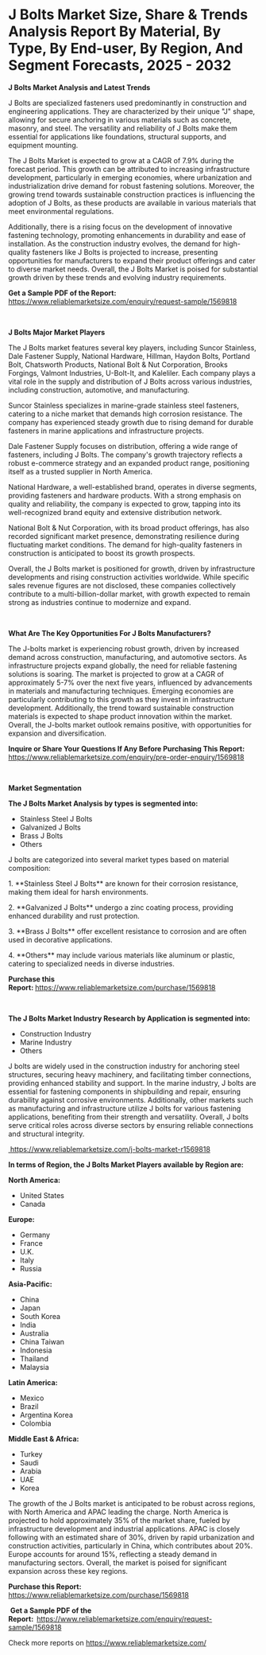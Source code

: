 <p><h1>J Bolts Market Size, Share & Trends Analysis Report By Material, By Type, By End-user, By Region, And Segment Forecasts, 2025 - 2032</h1></p><p><strong>J Bolts Market Analysis and Latest Trends</strong></p>
<p><p>J Bolts are specialized fasteners used predominantly in construction and engineering applications. They are characterized by their unique "J" shape, allowing for secure anchoring in various materials such as concrete, masonry, and steel. The versatility and reliability of J Bolts make them essential for applications like foundations, structural supports, and equipment mounting.</p><p>The J Bolts Market is expected to grow at a CAGR of 7.9% during the forecast period. This growth can be attributed to increasing infrastructure development, particularly in emerging economies, where urbanization and industrialization drive demand for robust fastening solutions. Moreover, the growing trend towards sustainable construction practices is influencing the adoption of J Bolts, as these products are available in various materials that meet environmental regulations.</p><p>Additionally, there is a rising focus on the development of innovative fastening technology, promoting enhancements in durability and ease of installation. As the construction industry evolves, the demand for high-quality fasteners like J Bolts is projected to increase, presenting opportunities for manufacturers to expand their product offerings and cater to diverse market needs. Overall, the J Bolts Market is poised for substantial growth driven by these trends and evolving industry requirements.</p></p>
<p><strong>Get a Sample PDF of the Report:&nbsp;</strong> <a href="https://www.reliablemarketsize.com/enquiry/request-sample/1569818?utm_campaign=2457&utm_medium=2&utm_source=Github&utm_content=ia&utm_term=25032025&utm_id=j-bolts">https://www.reliablemarketsize.com/enquiry/request-sample/1569818</a></p>
<p>&nbsp;</p>
<p><strong>J Bolts Major Market Players</strong></p>
<p><p>The J Bolts market features several key players, including Suncor Stainless, Dale Fastener Supply, National Hardware, Hillman, Haydon Bolts, Portland Bolt, Chatsworth Products, National Bolt & Nut Corporation, Brooks Forgings, Valmont Industries, U-Bolt-It, and Kaleliler. Each company plays a vital role in the supply and distribution of J Bolts across various industries, including construction, automotive, and manufacturing.</p><p>Suncor Stainless specializes in marine-grade stainless steel fasteners, catering to a niche market that demands high corrosion resistance. The company has experienced steady growth due to rising demand for durable fasteners in marine applications and infrastructure projects. </p><p>Dale Fastener Supply focuses on distribution, offering a wide range of fasteners, including J Bolts. The company's growth trajectory reflects a robust e-commerce strategy and an expanded product range, positioning itself as a trusted supplier in North America.</p><p>National Hardware, a well-established brand, operates in diverse segments, providing fasteners and hardware products. With a strong emphasis on quality and reliability, the company is expected to grow, tapping into its well-recognized brand equity and extensive distribution network.</p><p>National Bolt & Nut Corporation, with its broad product offerings, has also recorded significant market presence, demonstrating resilience during fluctuating market conditions. The demand for high-quality fasteners in construction is anticipated to boost its growth prospects.</p><p>Overall, the J Bolts market is positioned for growth, driven by infrastructure developments and rising construction activities worldwide. While specific sales revenue figures are not disclosed, these companies collectively contribute to a multi-billion-dollar market, with growth expected to remain strong as industries continue to modernize and expand.</p></p>
<p>&nbsp;</p>
<p><strong>What Are The Key Opportunities For J Bolts Manufacturers?</strong></p>
<p><p>The J-bolts market is experiencing robust growth, driven by increased demand across construction, manufacturing, and automotive sectors. As infrastructure projects expand globally, the need for reliable fastening solutions is soaring. The market is projected to grow at a CAGR of approximately 5-7% over the next five years, influenced by advancements in materials and manufacturing techniques. Emerging economies are particularly contributing to this growth as they invest in infrastructure development. Additionally, the trend toward sustainable construction materials is expected to shape product innovation within the market. Overall, the J-bolts market outlook remains positive, with opportunities for expansion and diversification.</p></p>
<p><strong>Inquire or Share Your Questions If Any Before Purchasing This Report:</strong> <a href="https://www.reliablemarketsize.com/enquiry/pre-order-enquiry/1569818?utm_campaign=2457&utm_medium=2&utm_source=Github&utm_content=ia&utm_term=25032025&utm_id=j-bolts">https://www.reliablemarketsize.com/enquiry/pre-order-enquiry/1569818</a></p>
<p>&nbsp;</p>
<p><strong>Market Segmentation</strong></p>
<p><strong>The J Bolts Market Analysis by types is segmented into:</strong></p>
<p><ul><li>Stainless Steel J Bolts</li><li>Galvanized J Bolts</li><li>Brass J Bolts</li><li>Others</li></ul></p>
<p><p>J bolts are categorized into several market types based on material composition: </p><p>1. **Stainless Steel J Bolts** are known for their corrosion resistance, making them ideal for harsh environments. </p><p>2. **Galvanized J Bolts** undergo a zinc coating process, providing enhanced durability and rust protection. </p><p>3. **Brass J Bolts** offer excellent resistance to corrosion and are often used in decorative applications. </p><p>4. **Others** may include various materials like aluminum or plastic, catering to specialized needs in diverse industries.</p></p>
<p><strong>Purchase this Report:&nbsp;</strong><a href="https://www.reliablemarketsize.com/purchase/1569818?utm_campaign=2457&utm_medium=2&utm_source=Github&utm_content=ia&utm_term=25032025&utm_id=j-bolts">https://www.reliablemarketsize.com/purchase/1569818</a></p>
<p>&nbsp;</p>
<p><strong>The J Bolts Market Industry Research by Application is segmented into:</strong></p>
<p><ul><li>Construction Industry</li><li>Marine Industry</li><li>Others</li></ul></p>
<p><p>J bolts are widely used in the construction industry for anchoring steel structures, securing heavy machinery, and facilitating timber connections, providing enhanced stability and support. In the marine industry, J bolts are essential for fastening components in shipbuilding and repair, ensuring durability against corrosive environments. Additionally, other markets such as manufacturing and infrastructure utilize J bolts for various fastening applications, benefiting from their strength and versatility. Overall, J bolts serve critical roles across diverse sectors by ensuring reliable connections and structural integrity.</p></p>
<p><a href="https://www.reliablemarketsize.com/j-bolts-market-r1569818?utm_campaign=2457&utm_medium=2&utm_source=Github&utm_content=ia&utm_term=25032025&utm_id=j-bolts">&nbsp;https://www.reliablemarketsize.com/j-bolts-market-r1569818</a></p>
<p><strong>In terms of Region, the J Bolts Market Players available by Region are:</strong></p>
<p>
    <p> <strong> North America: </strong>
        <ul>
            <li>United States</li>
            <li>Canada</li>
        </ul>
        </p> 
    <p> <strong> Europe: </strong>
        <ul>
            <li>Germany</li>
            <li>France</li>
            <li>U.K.</li>
            <li>Italy</li>
            <li>Russia</li>
        </ul>
        </p> 
    <p> <strong> Asia-Pacific: </strong>
        <ul>
            <li>China</li>
            <li>Japan</li>
            <li>South Korea</li>
            <li>India</li>
            <li>Australia</li>
            <li>China Taiwan</li>
            <li>Indonesia</li>
            <li>Thailand</li>
            <li>Malaysia</li>
        </ul>
        </p> 
    <p> <strong> Latin America: </strong>
        <ul>
            <li>Mexico</li>
            <li>Brazil</li>
            <li>Argentina Korea</li>
            <li>Colombia</li>
        </ul>
        </p> 
    <p> <strong> Middle East & Africa: </strong>
        <ul>
            <li>Turkey</li>
            <li>Saudi</li>
            <li>Arabia</li>
            <li>UAE</li>
            <li>Korea</li>
        </ul>
    </p>
    </p>
<p><p>The growth of the J Bolts market is anticipated to be robust across regions, with North America and APAC leading the charge. North America is projected to hold approximately 35% of the market share, fueled by infrastructure development and industrial applications. APAC is closely following with an estimated share of 30%, driven by rapid urbanization and construction activities, particularly in China, which contributes about 20%. Europe accounts for around 15%, reflecting a steady demand in manufacturing sectors. Overall, the market is poised for significant expansion across these key regions.</p></p>
<p><strong>Purchase this Report: </strong><a href="https://www.reliablemarketsize.com/purchase/1569818?utm_campaign=2457&utm_medium=2&utm_source=Github&utm_content=ia&utm_term=25032025&utm_id=j-bolts">https://www.reliablemarketsize.com/purchase/1569818</a></p>
<p>&nbsp;<strong>Get a Sample PDF of the Report:&nbsp;&nbsp;</strong><a href="https://www.reliablemarketsize.com/enquiry/request-sample/1569818?utm_campaign=2457&utm_medium=2&utm_source=Github&utm_content=ia&utm_term=25032025&utm_id=j-bolts">https://www.reliablemarketsize.com/enquiry/request-sample/1569818</a></p>
<p><strong></strong></p>
<p>Check more reports on <a href="https://www.reliablemarketsize.com/?utm_campaign=2457&utm_medium=2&utm_source=Github&utm_content=ia&utm_term=25032025&utm_id=j-bolts">https://www.reliablemarketsize.com/</a></p>